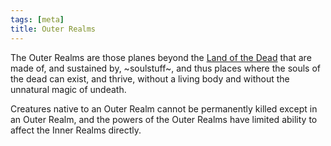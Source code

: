 ```yaml
---
tags: [meta]
title: Outer Realms
---
```


The Outer Realms are those planes beyond the [Land of the Dead](<spiritual-realms/land-of-the-dead.md>) that are made of, and sustained by, ~soulstuff~, and thus places where the souls of the dead can exist, and thrive, without a living body and without the unnatural magic of undeath. 

Creatures native to an Outer Realm cannot be permanently killed except in an Outer Realm, and the powers of the Outer Realms have limited ability to affect the Inner Realms directly. 
